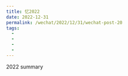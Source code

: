 ```yaml
---
title: 忆2022
date: 2022-12-31
permalink: /wechat/2022/12/31/wechat-post-20
tags:
  - 
  - 
  - 
  - 
---
```


2022 summary